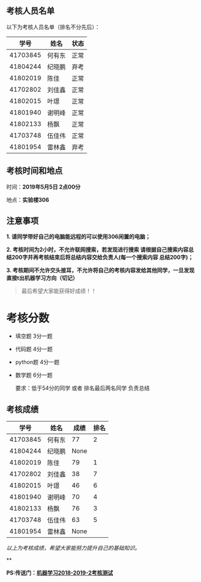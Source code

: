 ## 考核人员名单

以下为考核人员名单（排名不分先后）：

| 学号     | 姓名   |状态  |
| -------- | ------ | -- |
| 41703845 | 何有东 |正常 |
| 41804244 | 纪晓鹏 |弃考 |
| 41802019 | 陈佳   |正常 |
| 41702802 | 刘佳鑫 |正常 |
| 41802015 | 叶璟   |正常 |
| 41801940 | 谢明峰 |正常 |
| 41802133 | 杨飘   |正常 |
| 41703748 | 伍佳伟 |正常 |
| 41801954 |雷林鑫 |弃考 |


## 考核时间和地点

时间：**2019年5月5日 2点00分**

地点：**实验楼306**



## 注意事项

**1. 请同学带好自己的电脑能远程的可以使用306闲置的电脑；**

**2. 考核时间为2小时，不允许联网搜索，若发现进行搜索 请根据自己搜索内容总结200字并再考核结束后将总结内容交给负责人(每一个搜索内容 总结200字)；**

**3. 考核期间不允许交头接耳，不允许将自己的考核内容发给其他同学，一旦发现 直接t出机器学习方向（切记）**

>  最后希望大家能获得好成绩！！

# 考核分数

- 填空题 3分一题

- 代码题 4分一题

- python题 4分一题

- 数学题 6分一题

  要求：低于54分的同学 或者 排名最后两名同学 负责总结


## 考核成绩
| 学号     | 姓名   |成绩  |排名 |
| -------- | ------ | -- | -- |
| 41703845 | 何有东 | 77 |  2  |
| 41804244 | 纪晓鹏 | None |    |
| 41802019 | 陈佳   | 79 |  1  |
| 41702802 | 刘佳鑫 | 38 | 7  |
| 41802015 | 叶璟   | 46 |  6  |
| 41801940 | 谢明峰 | 70 |  4  |
| 41802133 | 杨飘  | 76 |  3  |
| 41703748 | 伍佳伟 | 63 |  5  |
| 41801954 |雷林鑫 | None  |    |

*以上为考核成绩，希望大家能努力提升自己的基础知识。*

**

**PS:传送门：[机器学习2018-2019-2考核测试](https://github.com/OracleClubAI/Text/blob/master/post/%E6%9C%BA%E5%99%A8%E5%AD%A6%E4%B9%A02018-2019-2%E6%9C%9F%E4%B8%AD%E8%80%83%E6%A0%B8%E6%B5%8B%E8%AF%95.md)**


